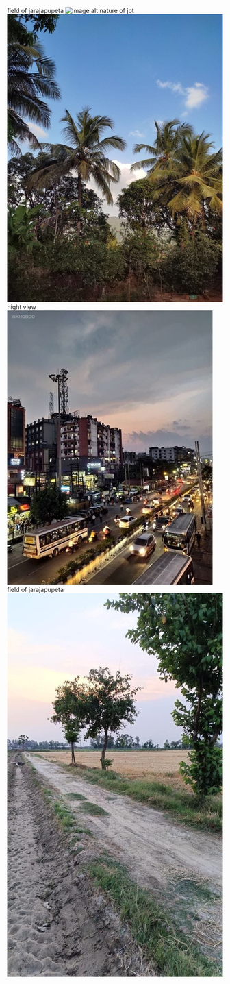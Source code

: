field of jarajapupeta
![image alt](https://github.com/Vennela-eng/jptvill_website/blob/6d5dfd7b97068e30b9ca7c658513826de334fc2f/jptvill_field.j)
nature of jpt
![image alt](https://github.com/Vennela-eng/jptvill_website/blob/df4628128392f72a6b3017dbcdea16268d6a43bd/jptvill_trees.jpg)
night view
![image alt](https://github.com/Vennela-eng/jptvill_website/blob/e5977d8ee5a0b285d3fb68f26e641d56c78112d5/viz_night.jpg)
field of jarajapupeta
![image alt](https://github.com/Vennela-eng/jptvill_website/blob/d22709b4ce65daeb95de0a27d954c77a612c34b7/jptvill_field.jpg)
